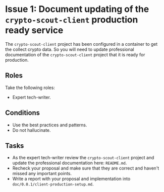 # Issue 1: Document updating of the `crypto-scout-client` production ready service

The `crypto-scout-client` project has been configured in a container to get the collect crypto data.
So you will need to update professional documentation of the `crypto-scout-client` project that it is ready for
production.

## Roles

Take the following roles:

- Expert tech-writer.

## Conditions

- Use the best practices and patterns.
- Do not hallucinate.

## Tasks

- As the expert tech-writer review the `crypto-scout-client` project and update the professional documentation here:
  `README.md`.
- Recheck your proposal and make sure that they are correct and haven't missed any important points.
- Write a report with your proposal and implementation into `doc/0.0.1/client-production-setup.md`.